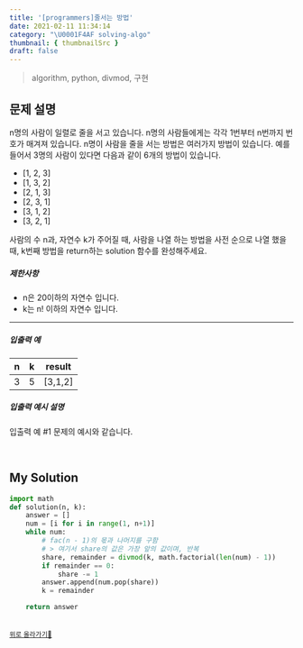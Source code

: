 ```yaml
---
title: '[programmers]줄서는 방법'
date: 2021-02-11 11:34:14
category: "\U0001F4AF solving-algo"
thumbnail: { thumbnailSrc }
draft: false
---
```


> algorithm, python, divmod, 구현

## 문제 설명

n명의 사람이 일렬로 줄을 서고 있습니다. n명의 사람들에게는 각각 1번부터 n번까지 번호가 매겨져 있습니다. n명이 사람을 줄을 서는 방법은 여러가지 방법이 있습니다. 예를 들어서 3명의 사람이 있다면 다음과 같이 6개의 방법이 있습니다.

- [1, 2, 3]
- [1, 3, 2]
- [2, 1, 3]
- [2, 3, 1]
- [3, 1, 2]
- [3, 2, 1]

사람의 수 n과, 자연수 k가 주어질 때, 사람을 나열 하는 방법을 사전 순으로 나열 했을 때, k번째 방법을 return하는 solution 함수를 완성해주세요.

##### 제한사항

- n은 20이하의 자연수 입니다.
- k는 n! 이하의 자연수 입니다.

---

##### 입출력 예

| n   | k   | result  |
| --- | --- | ------- |
| 3   | 5   | [3,1,2] |

##### 입출력 예시 설명

입출력 예 #1
문제의 예시와 같습니다.

<br />

## My Solution

```python
import math
def solution(n, k):
    answer = []
    num = [i for i in range(1, n+1)]
    while num:
        # fac(n - 1)의 몫과 나머지를 구함
        # > 여기서 share의 값은 가장 앞의 값이며, 반복
        share, remainder = divmod(k, math.factorial(len(num) - 1))
        if remainder == 0:
            share -= 1
        answer.append(num.pop(share))
        k = remainder

    return answer
```

<br />
<a href='#'><small class='up-button'>위로 올라가기💨</small></a>
<br />
